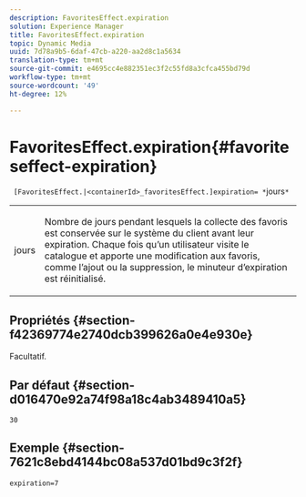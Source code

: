 ```yaml
---
description: FavoritesEffect.expiration
solution: Experience Manager
title: FavoritesEffect.expiration
topic: Dynamic Media
uuid: 7d78a9b5-6daf-47cb-a220-aa2d8c1a5634
translation-type: tm+mt
source-git-commit: e4695cc4e882351ec3f2c55fd8a3cfca455bd79d
workflow-type: tm+mt
source-wordcount: '49'
ht-degree: 12%

---
```



# FavoritesEffect.expiration{#favoriteseffect-expiration}

` [FavoritesEffect.|<containerId>_favoritesEffect.]expiration= *`jours`*`

<table id="table_2B109D2F91E64B5382B31921C3780FA5"> 
 <tbody> 
  <tr> 
   <td colname="col1"> <p><span class="codeph"><span class="varname"> jours</span></span> </p> </td> 
   <td colname="col2"> <p> Nombre de jours pendant lesquels la collecte des favoris est conservée sur le système du client avant leur expiration. Chaque fois qu’un utilisateur visite le catalogue et apporte une modification aux favoris, comme l’ajout ou la suppression, le minuteur d’expiration est réinitialisé. </p> </td> 
  </tr> 
 </tbody> 
</table>

## Propriétés {#section-f42369774e2740dcb399626a0e4e930e}

Facultatif.

## Par défaut {#section-d016470e92a74f98a18c4ab3489410a5}

`30`

## Exemple {#section-7621c8ebd4144bc08a537d01bd9c3f2f}

`expiration=7`
